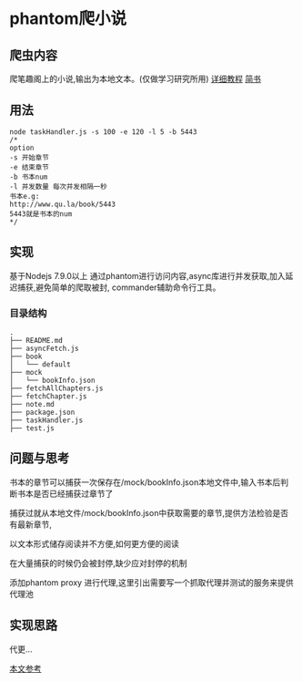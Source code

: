# phantom爬小说
 
 
## 爬虫内容
 爬笔趣阁上的小说,输出为本地文本。(仅做学习研究所用)
 [详细教程](https://github.com/EternalShallow/node-novel/blob/master/note.md)
 [简书](http://www.jianshu.com/p/d026345eb9b4)
    
## 用法

```
node taskHandler.js -s 100 -e 120 -l 5 -b 5443
/*
option
-s 开始章节
-e 结束章节
-b 书本num
-l 并发数量 每次并发相隔一秒
书本e.g:
http://www.qu.la/book/5443
5443就是书本的num
*/
```
      
## 实现
  基于Nodejs 7.9.0以上
  通过phantom进行访问内容,async库进行并发获取,加入延迟捕获,避免简单的爬取被封,
  commander辅助命令行工具。
  
  
  
### 目录结构

```
.
├── README.md  
├── asyncFetch.js  
├── book
│   └── default
├── mock
│   └── bookInfo.json
├── fetchAllChapters.js
├── fetchChapter.js
├── note.md
├── package.json
├── taskHandler.js
├── test.js
```
	 
## 问题与思考
书本的章节可以捕获一次保存在/mock/bookInfo.json本地文件中,输入书本后判断书本是否已经捕获过章节了

捕获过就从本地文件/mock/bookInfo.json中获取需要的章节,提供方法检验是否有最新章节,

以文本形式储存阅读并不方便,如何更方便的阅读

在大量捕获的时候仍会被封停,缺少应对封停的机制

添加phantom proxy 进行代理,这里引出需要写一个抓取代理并测试的服务来提供代理池

## 实现思路
代更...

[本文参考](https://github.com/Sunshine168/fetch-novel)

